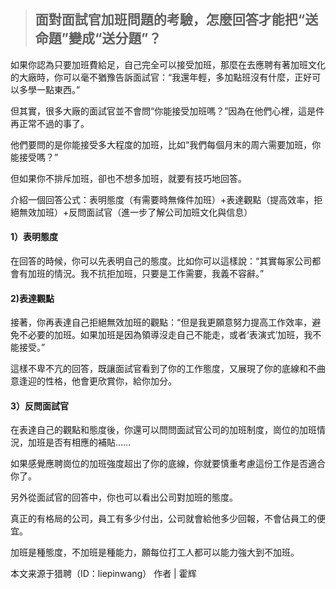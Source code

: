 > ## 面對面試官加班問題的考驗，怎麼回答才能把“送命題”變成“送分題”？ 

如果你認為只要加班費給足，自己完全可以接受加班，那麼在去應聘有著加班文化的大廠時，你可以毫不猶豫告訴面試官：“我還年輕，多加點班沒有什麼，正好可以多學一點東西。”

但其實，很多大廠的面試官並不會問“你能接受加班嗎？”因為在他們心裡，這是件再正常不過的事了。


他們要問的是你能接受多大程度的加班，比如“我們每個月末的周六需要加班，你能接受嗎？”

但如果你不排斥加班，卻也不想多加班，就要有技巧地回答。

介紹一個回答公式：表明態度（有需要時無條件加班）+表達觀點（提高效率，拒絕無效加班）+反問面試官（進一步了解公司加班文化與信息）

#### 1）表明態度

在回答的時候，你可以先表明自己的態度。比如你可以這樣說：“其實每家公司都會有加班的情況。我不抗拒加班，只要是工作需要，我義不容辭。”

#### 2)表達觀點

接著，你再表達自己拒絕無效加班的觀點：“但是我更願意努力提高工作效率，避免不必要的加班。如果加班是因為領導沒走自己不能走，或者‘表演式’加班，我不能接受。”

這樣不卑不亢的回答，既讓面試官看到了你的工作態度，又展現了你的底線和不曲意逢迎的性格，他會更欣賞你，給你加分。

#### 3）反問面試官

在表達自己的觀點和態度後，你還可以問問面試官公司的加班制度，崗位的加班情況，加班是否有相應的補貼……

如果感覺應聘崗位的加班強度超出了你的底線，你就要慎重考慮這份工作是否適合你了。

另外從面試官的回答中，你也可以看出公司對加班的態度。


真正的有格局的公司，員工有多少付出，公司就會給他多少回報，不會佔員工的便宜。

加班是種態度，不加班是種能力，願每位打工人都可以能力強大到不加班。


本文来源于猎聘（ID：liepinwang） 作者 | 霍辉
